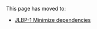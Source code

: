 This page has moved to:

- [JLBP-1 Minimize dependencies](https://googlecloudplatform.github.io/cloud-opensource-java/JLBP-1.html)

